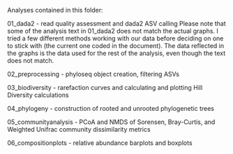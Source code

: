 Analyses contained in this folder:

01_dada2 - read quality assessment and dada2 ASV calling 
Please note that some of the analysis text in 01_dada2 does not match the actual graphs. I tried a few different methods working with our data before deciding on one to stick with (the current one coded in the document). The data reflected in the graphs is the data used for the rest of the analysis, even though the text does not match. 


02_preprocessing - phyloseq object creation, filtering ASVs

03_biodiversity - rarefaction curves and calculating and plotting Hill Diversity calculations

04_phylogeny - construction of rooted and unrooted phylogenetic trees

05_communityanalysis - PCoA and NMDS of Sorensen, Bray-Curtis, and Weighted Unifrac community dissimilarity metrics

06_compositionplots - relative abundance barplots and boxplots